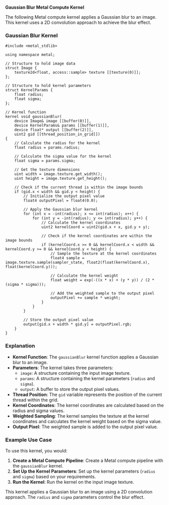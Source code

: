 **Gaussian Blur Metal Compute Kernel**

The following Metal compute kernel applies a Gaussian blur to an image. This kernel uses a 2D convolution approach to achieve the blur effect.

### Gaussian Blur Kernel

```metal
#include <metal_stdlib>

using namespace metal;

// Structure to hold image data
struct Image {
    texture2d<float, access::sample> texture [[texture(0)]];
};

// Structure to hold kernel parameters
struct KernelParams {
    float radius;
    float sigma;
};

// Kernel function
kernel void gaussianBlur(
    device Image& image [[buffer(0)]],
    device KernelParams& params [[buffer(1)]],
    device float* output [[buffer(2)]],
    uint2 gid [[thread_position_in_grid]])
{
    // Calculate the radius for the kernel
    float radius = params.radius;
    
    // Calculate the sigma value for the kernel
    float sigma = params.sigma;
    
    // Get the texture dimensions
    uint width = image.texture.get_width();
    uint height = image.texture.get_height();
    
    // Check if the current thread is within the image bounds
    if (gid.x < width && gid.y < height) {
        // Initialize the output pixel value
        float4 outputPixel = float4(0.0);
        
        // Apply the Gaussian blur kernel
        for (int x = -int(radius); x <= int(radius); x++) {
            for (int y = -int(radius); y <= int(radius); y++) {
                // Calculate the kernel coordinates
                uint2 kernelCoord = uint2(gid.x + x, gid.y + y);
                
                // Check if the kernel coordinates are within the image bounds
                if (kernelCoord.x >= 0 && kernelCoord.x < width && kernelCoord.y >= 0 && kernelCoord.y < height) {
                    // Sample the texture at the kernel coordinates
                    float4 sample = image.texture.sample(sampler_state, float2(float(kernelCoord.x), float(kernelCoord.y)));
                    
                    // Calculate the kernel weight
                    float weight = exp(-((x * x) + (y * y)) / (2 * (sigma * sigma)));
                    
                    // Add the weighted sample to the output pixel
                    outputPixel += sample * weight;
                }
            }
        }
        
        // Store the output pixel value
        output[gid.x + width * gid.y] = outputPixel.rgb;
    }
}
```

### Explanation

- **Kernel Function**: The `gaussianBlur` kernel function applies a Gaussian blur to an image.
- **Parameters**: The kernel takes three parameters:
  - `image`: A structure containing the input image texture.
  - `params`: A structure containing the kernel parameters (`radius` and `sigma`).
  - `output`: A buffer to store the output pixel values.
- **Thread Position**: The `gid` variable represents the position of the current thread within the grid.
- **Kernel Coordinates**: The kernel coordinates are calculated based on the radius and sigma values.
- **Weighted Sampling**: The kernel samples the texture at the kernel coordinates and calculates the kernel weight based on the sigma value.
- **Output Pixel**: The weighted sample is added to the output pixel value.

### Example Use Case

To use this kernel, you would:

1. **Create a Metal Compute Pipeline**: Create a Metal compute pipeline with the `gaussianBlur` kernel.
2. **Set Up the Kernel Parameters**: Set up the kernel parameters (`radius` and `sigma`) based on your requirements.
3. **Run the Kernel**: Run the kernel on the input image texture.

This kernel applies a Gaussian blur to an image using a 2D convolution approach. The `radius` and `sigma` parameters control the blur effect.
